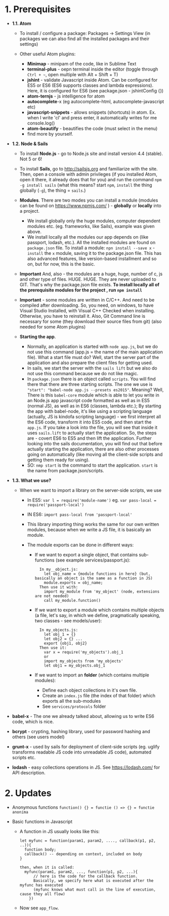 <!-- Attention! This document is markdown. A Markdown viewer is recommended to read it. I personally recommended installing Atom code editor. It has a lot of plugins, one of them being Markdown Preview (Triggered with Ctrl + Shift + M). -->

 # **1\. Prerequisites**

- **1.1\. Atom**

  - To install / configure a package: Packages -> Settings View (in packages we can also find all the installed packages and their settings)
  - Other useful Atom plugins:

    - **Minimap** - minipam of the code, like in Sublime Text
    - **terminal-plus** - oepn terminal inside the editor (toggle through `Ctrl + ~`, open multiple with Alt + Shift + T)
    - **jshint** - validate Javascript inside Atom. Can be configured for ES5 or ES6 (ES6 supports classes and lambda expressions). Here, it is configured for ES6 (see package.json - jshintConfig {})
    - **atom-ternjs** - js intelligence for atom
    - **autocomplete**-x (eg autocomplete-html, autocomplete-javascript etc)
    - **javascript-snippets** - allows snippets (shortcuts) in atom. Ex. when I write 'cl' and press enter, it automatically writes for me console.log()
    - **atom-beautify** - beautifies the code (must select in the menu)
    - find more by yourself.

- **1.2\. Node & Sails**

  - To install **Node.js** - go to Node.js site and install version 4.4 (stable). Not 5 or 6!
  - To install **Sails**, go to <http://sailsjs.org> and familiarize with the site. Then, open a console with admin privileges (if you installed Atom, open it there, it already does that for you) and run the command `npm -g install sails` (what this means? start `npm`, `install` the thing globally (`-g`), the thing = `sails`.)
  - **Modules**. There are two modes you can install a module (modules can be found on <https://www.npmjs.com/> ) - **globally** or **locally** into a project.

    - We install globally only the huge modules, computer dependent modules etc. (eg. frameworks, like Sails), example was given above.
    - We install locally all the modules our app depends on (like passport, lodash, etc.). All the installed modules are found on `package.json` file. To install a module: `npn install --save x` - `install` the `x` module, saving it to the package.json file. This has also advanced features, like version-based installment and so on, but for now, this is the basic.

  - **Important** And, also - the modules are a huge, huge, number of c, js and other type of files. HUGE. HUGE. They are never uploaded to GIT. That's why the package.json file exists. **To install locally all of the prerequisite modules for the project , run `npm install`**
  - **Important** - some modules are written in C/C++. And need to be compiled after downloading. So, you need, on windows, to have Visual Studio Installed, with Visual C++ Checked when installing. Otherwise, you have to reinstall it. Also, Git Command line is necessary for some (they download their source files from git) (also needed for some Atom plugins)

  - **Starting the app**.

    - Normally, an application is started with `node app.js`, but we do not use this command (app.js = the name of the main application file). What a start file must do? Well, start the server part of the application and also prepare the client files for getting used.
    - In sails, we start the server with the `sails lift` but we also do not use this command because we do not like magic.
    - In `package.json` there is an object called `scripts`. You will find there that there are three starting scripts. The one we use is `"start": "babel-node app.js --presets es2015"`. Meaning? Well, There is this `babel-core` module which is able to let you write in an Node.js app javascript code formatted as well as in ES5 (normal JS), as well as in ES6 (classes, lambda etc.); By starting the app with babel-node, it's like using a scripting language (actually, JS is kindofa scripting language) - we first interpret all the ES6 code, transform it into ES5 code, and then start the `app.js`. If you take a look into the file, you will see that inside it uses `sails.lift` to actually start the application. So, the steps are - covert ES6 to ES5 and then lift the application. Further looking into the sails documentation, you will find out that before actually starting the application, there are also other processes going on automatically (like moving all the client-side scripts and getting them ready for using).
    - SO: `nmp start` is the command to start the application. `start` is the name from package.json/scripts.

- **1.3\. What we use?**

  - When we want to import a library on the server-side scripts, we use

    - In ES5: `var l = require('module-name')` eg. `var pass-local = require('passport-local')`
    - IN ES6: `import pass-local from 'passport-local'`
    - This library importing thing works the same for our own written modules, because when we write a JS file, it is basically an module.
    - The module exports can be done in different ways:

      - If we want to export a single object, that contains sub-functions (see example services/passport.js):

        ```
          In my__object.js:
            let obj_name = {module functions in here} (but, basically an object is the same as a function in JS)
            module.exports = obj_name;
          Then use it with:
            import my_module from 'my_object' (node, extensions are not needed)
            call my_module.function()
        ```

      - If we want to export a module which contains multiple objects (a file, let's say, in which we define, pragmatically speaking, two classes - see models/user):

        ```
          In my_objects.js:
            let obj_1 = {}
            let obj2 = {} ...
            export {obj1, obj2}
          Then use it:
            var x = require('my_objects').obj_1
            or
            import my_objects from 'my_objects'
            let obj1 = my_objects.obj_1
        ```

      - If we want to import an **folder** (which contains multiple modules):

        - Define each object collections in it's own file.
        - Create an `index.js` file (the index of that folder) which exports all the sub-modules
        - See `services/protocols` folder

- **babel-x** - The one we already talked about, allowing us to write ES6 code, which is nice.
- **bcrypt** - crypting, hashing library, used for password hashing and others (see users model)
- **grunt-x** - used by sails for deployment of client-side scripts (eg. uglify transforms readable JS code into unreadable JS code), automated scripts etc.
- **lodash** - easy collections operations in JS. See <https://lodash.com/> for API description.

# **2\. Updates**

- Anonymous functions `function() {} = functie () => {} = functie anonima`

- Basic functions in Javascript

  - A function in JS usually looks like this:

    ```
    let myfunc = function(param1, param2, ...., callback(p1, p2, ..)){
      function body;
      callback() -- depending on context, included on body
    }

    then, when it is called:
      myfunc(param1, param2, ..., function(p1, p2, ...){
          // here is the code for the callback function.
          Basically, we specify here what is executed after the myfunc has executed
          (myfunc knows what must call in the line of execution, cause they all flow)
        })
    ```
  - Now see `app_flow`.
